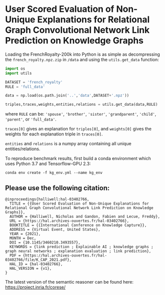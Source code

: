 # User Scored Evaluation of Non-Unique Explanations for Relational Graph Convolutional Network Link Prediction on Knowledge Graphs

Loading the FrenchRoyalty-200k into Python is as simple as decompressing the `french_royalty.npz.zip` in `/data` and using the `utils.get_data` function:

```python
import os
import utils

DATASET = 'french_royalty'
RULE = 'full_data'

data = np.load(os.path.join('..','data',DATASET+'.npz'))

triples,traces,weights,entities,relations = utils.get_data(data,RULE)
```
where `RULE` can be: `'spouse'`, `'brother'`, `'sister'`, `'grandparent'`, `'child'`, `'parent'`, or `'full_data'`. 

`traces[0]` gives an explanation for `triples[0]`, and `weights[0]` gives the weights for each explanation triple in `traces[0]`. 

`entities` and `relations` is a numpy array containing all unique entities/relations. 

To reproduce benchmark results, first build a conda environment which uses Python 3.7 and Tensorflow-GPU 2.3:
```
conda env create -f kg_env.yml --name kg_env
```

## Please use the following citation: 
```
@inproceedings{halliwell:hal-03402766,
  TITLE = {{User Scored Evaluation of Non-Unique Explanations for Relational Graph Convolutional Network Link Prediction on Knowledge Graphs}},
  AUTHOR = {Halliwell, Nicholas and Gandon, Fabien and Lecue, Freddy},
  URL = {https://hal.archives-ouvertes.fr/hal-03402766},
  BOOKTITLE = {{International Conference on Knowledge Capture}},
  ADDRESS = {Virtual Event, United States},
  YEAR = {2021},
  MONTH = Dec,
  DOI = {10.1145/3460210.3493557},
  KEYWORDS = {link prediction ; Explainable AI ; knowledge graphs ; graph neural networks ; explanation evaluation ; link prediction},
  PDF = {https://hal.archives-ouvertes.fr/hal-03402766/file/K_CAP_2021.pdf},
  HAL_ID = {hal-03402766},
  HAL_VERSION = {v1},
}
```

The latest version of the semantic reasoner can be found here: <https://project.inria.fr/corese/>
